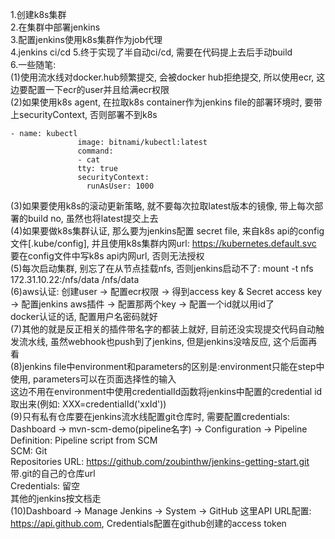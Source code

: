 1.创建k8s集群 <br>
2.在集群中部署jenkins<br>
3.配置jenkins使用k8s集群作为job代理<br>
4.jenkins ci/cd
5.终于实现了半自动ci/cd, 需要在代码提上去后手动build <br>
6.一些随笔:<br>
(1)使用流水线对docker.hub频繁提交, 会被docker hub拒绝提交, 所以使用ecr, 这边要配置一下ecr的user并且给满ecr权限<br>
(2)如果使用k8s agent, 在拉取k8s container作为jenkins file的部署环境时, 要带上securityContext, 否则部署不到k8s<br>
 ```
 - name: kubectl
                image: bitnami/kubectl:latest
                command:
                - cat
                tty: true
                securityContext:
                  runAsUser: 1000
 ```
(3)如果要使用k8s的滚动更新策略, 就不要每次拉取latest版本的镜像, 带上每次部署的build no, 虽然也将latest提交上去<br>
(4)如果要做k8s集群认证, 那么要为jenkins配置 secret file, 来自k8s api的config文件[.kube/config], 并且使用k8s集群内网url: https://kubernetes.default.svc
<br>要在config文件中写k8s api内网url, 否则无法授权<br>
(5)每次启动集群, 别忘了在从节点挂载nfs, 否则jenkins启动不了: mount -t nfs 172.31.10.22:/nfs/data /nfs/data <br>
(6)aws认证: 创建user -> 配置ecr权限 -> 得到access key & Secret access key -> 配置jenkins aws插件 -> 配置那两个key -> 配置一个id就以用id了
<br> docker认证的话, 配置用户名密码就好<br>
(7)其他的就是反正相关的插件带名字的都装上就好, 目前还没实现提交代码自动触发流水线, 虽然webhook也push到了jenkins, 但是jenkins没啥反应, 这个后面再看<br>
(8)jenkins file中environment和parameters的区别是:environment只能在step中使用, parameters可以在页面选择性的输入<br>
这边不用在environment中使用credentialId函数将jenkins中配置的credential id取出来(例如: XXX=credentialId('xxId'))<br>
(9)只有私有仓库要在jenkins流水线配置git仓库时, 需要配置credentials: Dashboard -> mvn-scm-demo(pipeline名字) -> Configuration -> Pipeline<br>
Definition: Pipeline script from SCM <br>
SCM: Git <br>
Repositories URL: https://github.com/zoubinthw/jenkins-getting-start.git 带.git的自己的仓库url <br>
Credentials: 留空 <br>
其他的jenkins按文档走 <br>
(10)Dashboard -> Manage Jenkins -> System -> GitHub 这里API URL配置: https://api.github.com, Credentials配置在github创建的access token
